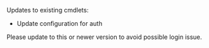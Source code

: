 Updates to existing cmdlets:
- Update configuration for auth

Please update to this or newer version to avoid possible login issue.